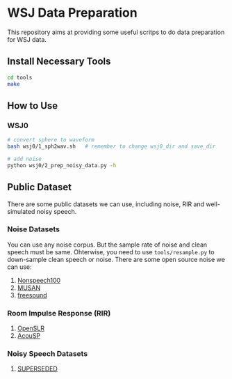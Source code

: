 # WSJ Data Preparation

This repository aims at providing some useful scritps to do data preparation for WSJ data.

## Install Necessary Tools

```bash
cd tools
make
```

## How to Use

### WSJ0

```bash
# convert sphere to waveform
bash wsj0/1_sph2wav.sh   # remember to change wsj0_dir and save_dir

# add noise
python wsj0/2_prep_noisy_data.py -h
```

## Public Dataset

There are some public datasets we can use, including noise, RIR and well-simulated noisy speech.

### Noise Datasets

You can use any noise corpus. But the sample rate of noise and clean speech must be same. Ohterwise, you need to use `tools/resample.py` to down-sample clean speech or noise. There are some open source noise we can use:

1. [Nonspeech100](http://web.cse.ohio-state.edu/~wang.77/pnl/corpus/HuNonspeech/HuCorpus.html)
2. [MUSAN](http://www.openslr.org/17/)
3. [freesound](https://freesound.org/browse/)

### Room Impulse Response (RIR)

1. [OpenSLR](http://www.openslr.org/28/)
2. [AcouSP](http://www.dreams-itn.eu/index.php/dissemination/science-blogs/24-rir-databases)

### Noisy Speech Datasets

1. [SUPERSEDED](https://datashare.is.ed.ac.uk/handle/10283/1942)
